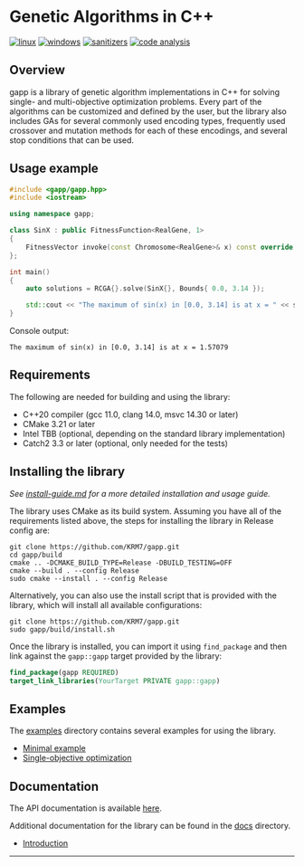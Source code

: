 
# Genetic Algorithms in C++ 

[![linux](https://github.com/KRM7/genetic-algorithms/actions/workflows/linux.yml/badge.svg?branch=dev)](https://github.com/KRM7/genetic-algorithms/actions/workflows/linux.yml)
[![windows](https://github.com/KRM7/genetic-algorithms/actions/workflows/windows.yml/badge.svg?branch=dev)](https://github.com/KRM7/genetic-algorithms/actions/workflows/windows.yml)
[![sanitizers](https://github.com/KRM7/genetic-algorithms/actions/workflows/sanitizers.yml/badge.svg?branch=dev)](https://github.com/KRM7/genetic-algorithms/actions/workflows/sanitizers.yml)
[![code analysis](https://github.com/KRM7/genetic-algorithms/actions/workflows/analysis.yml/badge.svg?branch=dev)](https://github.com/KRM7/genetic-algorithms/actions/workflows/analysis.yml)


## Overview

gapp is a library of genetic algorithm implementations in C++ for solving single-
and multi-objective optimization problems. Every part of the algorithms can be customized
and defined by the user, but the library also includes GAs for several commonly used encoding types,
frequently used crossover and mutation methods for each of these encodings,
and several stop conditions that can be used.


## Usage example

```cpp
#include <gapp/gapp.hpp>
#include <iostream>

using namespace gapp;

class SinX : public FitnessFunction<RealGene, 1> 
{
    FitnessVector invoke(const Chromosome<RealGene>& x) const override { return { std::sin(x[0]) }; }
};

int main()
{
    auto solutions = RCGA{}.solve(SinX{}, Bounds{ 0.0, 3.14 });

    std::cout << "The maximum of sin(x) in [0.0, 3.14] is at x = " << solutions[0].chromosome[0];
}
```
Console output:
```shell
The maximum of sin(x) in [0.0, 3.14] is at x = 1.57079
```


## Requirements

The following are needed for building and using the library:

- C++20 compiler (gcc 11.0, clang 14.0, msvc 14.30 or later)
- CMake 3.21 or later
- Intel TBB (optional, depending on the standard library implementation)
- Catch2 3.3 or later (optional, only needed for the tests)


## Installing the library

*See [install-guide.md](docs/install-guide.md) for a more detailed installation and usage guide.*

The library uses CMake as its build system. Assuming you have all of the requirements
listed above, the steps for installing the library in Release config are:

```shell
git clone https://github.com/KRM7/gapp.git
cd gapp/build
cmake .. -DCMAKE_BUILD_TYPE=Release -DBUILD_TESTING=OFF
cmake --build . --config Release
sudo cmake --install . --config Release
```

Alternatively, you can also use the install script that is provided with the library, which
will install all available configurations:

```shell
git clone https://github.com/KRM7/gapp.git
sudo gapp/build/install.sh
```

Once the library is installed, you can import it using `find_package` and then link
against the `gapp::gapp` target provided by the library:

```cmake
find_package(gapp REQUIRED)
target_link_libraries(YourTarget PRIVATE gapp::gapp)
```


## Examples

The [examples](./examples) directory contains several examples for using the library.

* [Minimal example](./examples/1_minimal_example.cpp)
* [Single-objective optimization](./examples/3_basic_single_objective.cpp)


## Documentation

The API documentation is available [here](https://krm7.github.io/genetic-algorithms/).

Additional documentation for the library can be found in the [docs](./docs) directory.

* [Introduction](./docs/introduction.md)

-------------------------------------------------------------------------------------------------


